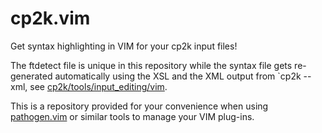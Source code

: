 cp2k.vim
========

Get syntax highlighting in VIM for your cp2k input files!

The ftdetect file is unique in this repository while the syntax file gets re-generated automatically using the XSL and the XML output from `cp2k --xml, see [cp2k/tools/input_editing/vim](https://github.com/cp2k/cp2k/tree/master/cp2k/tools/input_editing/vim).

This is a repository provided for your convenience when using [pathogen.vim](https://github.com/tpope/vim-pathogen) or similar tools to manage your VIM plug-ins.
